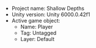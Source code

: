 <!-- UNITY CODE ASSIST INSTRUCTIONS START -->
- Project name: Shallow Depths
- Unity version: Unity 6000.0.42f1
- Active game object:
  - Name: Player
  - Tag: Untagged
  - Layer: Default
<!-- UNITY CODE ASSIST INSTRUCTIONS END -->